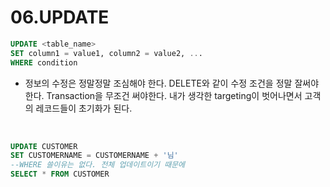 # 06.UPDATE
```sql
UPDATE <table_name>
SET column1 = value1, column2 = value2, ...
WHERE condition
```
* 정보의 수정은 정말정말 조심해야 한다. DELETE와 같이 수정 조건을 정말 잘써야한다. Transaction을 무조건 써야한다. 내가 생각한 targeting이 벗어나면서 고객의 레코드들이 초기화가 된다.

<br/>

```sql
UPDATE CUSTOMER
SET CUSTOMERNAME = CUSTOMERNAME + '님'
--WHERE 쓸이유는 없다. 전체 업데이트이기 때문에
SELECT * FROM CUSTOMER
```

